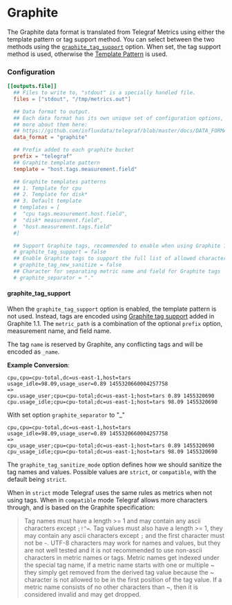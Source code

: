 # Graphite

The Graphite data format is translated from Telegraf Metrics using either the
template pattern or tag support method.  You can select between the two
methods using the [`graphite_tag_support`](#graphite-tag-support) option.  When set, the tag support
method is used, otherwise the [Template Pattern](templates) is used.

### Configuration

```toml
[[outputs.file]]
  ## Files to write to, "stdout" is a specially handled file.
  files = ["stdout", "/tmp/metrics.out"]

  ## Data format to output.
  ## Each data format has its own unique set of configuration options, read
  ## more about them here:
  ## https://github.com/influxdata/telegraf/blob/master/docs/DATA_FORMATS_OUTPUT.md
  data_format = "graphite"

  ## Prefix added to each graphite bucket
  prefix = "telegraf"
  ## Graphite template pattern
  template = "host.tags.measurement.field"

  ## Graphite templates patterns
  ## 1. Template for cpu
  ## 2. Template for disk*
  ## 3. Default template
  # templates = [
  #  "cpu tags.measurement.host.field",
  #  "disk* measurement.field",
  #  "host.measurement.tags.field"
  #]

  ## Support Graphite tags, recommended to enable when using Graphite 1.1 or later.
  # graphite_tag_support = false
  ## Enable Graphite tags to support the full list of allowed characters
  # graphite_tag_new_sanitize = false
  ## Character for separating metric name and field for Graphite tags
  # graphite_separator = "."
```

#### graphite_tag_support

When the `graphite_tag_support` option is enabled, the template pattern is not
used.  Instead, tags are encoded using
[Graphite tag support](http://graphite.readthedocs.io/en/latest/tags.html)
added in Graphite 1.1.  The `metric_path` is a combination of the optional
`prefix` option, measurement name, and field name.

The tag `name` is reserved by Graphite, any conflicting tags and will be encoded as `_name`.

**Example Conversion**:
```
cpu,cpu=cpu-total,dc=us-east-1,host=tars usage_idle=98.09,usage_user=0.89 1455320660004257758
=>
cpu.usage_user;cpu=cpu-total;dc=us-east-1;host=tars 0.89 1455320690
cpu.usage_idle;cpu=cpu-total;dc=us-east-1;host=tars 98.09 1455320690
```
With set option `graphite_separator` to "_"
```
cpu,cpu=cpu-total,dc=us-east-1,host=tars usage_idle=98.09,usage_user=0.89 1455320660004257758
=>
cpu_usage_user;cpu=cpu-total;dc=us-east-1;host=tars 0.89 1455320690
cpu_usage_idle;cpu=cpu-total;dc=us-east-1;host=tars 98.09 1455320690
```

The `graphite_tag_sanitize_mode` option defines how we should sanitize the tag names and values. Possible values are `strict`, or `compatible`, with the default being `strict`.

When in `strict` mode Telegraf uses the same rules as metrics when not using tags.
When in `compatible` mode Telegraf allows more characters through, and is based on the Graphite specification:
>Tag names must have a length >= 1 and may contain any ascii characters except `;!^=`. Tag values must also have a length >= 1, they may contain any ascii characters except `;` and the first character must not be `~`. UTF-8 characters may work for names and values, but they are not well tested and it is not recommended to use non-ascii characters in metric names or tags. Metric names get indexed under the special tag name, if a metric name starts with one or multiple ~ they simply get removed from the derived tag value because the ~ character is not allowed to be in the first position of the tag value. If a metric name consists of no other characters than ~, then it is considered invalid and may get dropped.




[templates]: /docs/TEMPLATE_PATTERN.md
